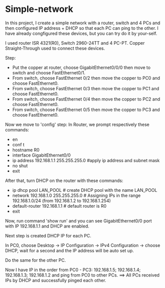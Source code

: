 # Simple-network
In this project, I create a simple network with a router, switch and 4 PCs and then configured IP address + DHCP so that each PC can ping to the other.
I have already congfigured these devices, but you can try do it by your-self.

I used router ISR 4321(R0), Switch 2960-24TT and 4 PC-PT.
Copper Straight-Through used to connect these devices.

Step:
- Put the copper at router, choose GigabitEthernet0/0/0 then move to switch and choose FastEthernet0/1.
- From switch, choose FastEthernet 0/2 then move the copper to PC0 and choose FastEthernet0.
- From switch, choose FastEthernet 0/3 then move the copper to PC1 and choose FastEthernet0.
- From switch, choose FastEthernet 0/4 then move the copper to PC2 and choose FastEthernet0.
- From switch, choose FastEthernet 0/5 then move the copper to PC3 and choose FastEthernet0.

Now we move to 'config' step:
In Router, we prompt respectively these commands:
- en
- conf t
- hostname R0
- interface GigabitEthernet0/0
- ip address 192.168.1.1 255.255.255.0 #apply ip address and subnet mask
- no shut
- exit

After that, turn DHCP on the router with these commands:
- ip dhcp pool LAN_POOL # create DHCP pool with the name LAN_POOL
- network 192.168.1.0 255.255.255.0 # Assigning IPs in the range 192.168.1.0/24 (from 192.168.1.2 to 192.168.1.254)
- default-router 192.168.1.1 # default router is R0
- exit

Now, run command 'show run' and you can see GigabitEthernet0/0 port with IP 192.168.1.1 and DHCP are enabled.

Next step is created DHCP IP for each PC.

In PC0, choose Desktop -> IP Configuration -> IPv4 Configuration -> choose DHCP, wait for a second and the IP address will be auto set up.

Do the same for the other PC.

Now I have IP in the order from PC0 - PC3: 192.168.1.5; 192.168.1.4; 192.168.1.3; 192.168.1.2 and ping from PC0 to other PCs. ==> All PCs received IPs by DHCP and successfully pinged each other.
